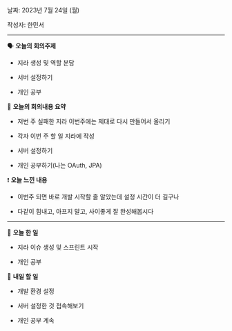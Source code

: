 날짜: 2023년 7월 24일 (월)

작성자: 한민서

---

<aside>

🗣 **오늘의 회의주제**

</aside>

- 지라 생성 및 역할 분담

- 서버 설정하기

- 개인 공부


<aside>

🎢 **오늘의 회의내용 요약**

</aside>

- 저번 주 실패한 지라 이번주에는 제대로 다시 만들어서 올리기

- 각자 이번 주 할 일 지라에 작성

- 서버 설정하기

- 개인 공부하기(나는 OAuth, JPA)

<aside>

❗ **오늘 느낀 내용**

</aside>

- 이번주 되면 바로 개발 시작할 줄 알았는데 설정 시간이 더 길구나

- 다같이 힘내고, 아프지 말고, 사이좋게 잘 완성해봅시다


---

<aside>

🎵 **오늘 한 일**

</aside>

- 지라 이슈 생성 및 스프린트 시작

- 개인 공부

<aside>

🥊 **내일 할 일**

- 개발 환경 설정

- 서버 설정한 것 접속해보기

- 개인 공부 계속

</aside>
